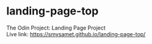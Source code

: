 # landing-page-top
The Odin Project: Landing Page Project <br>
Live link: https://smysamet.github.io/landing-page-top/
